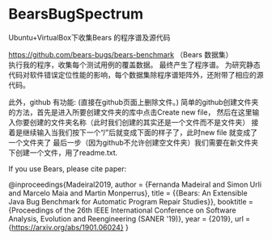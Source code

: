 # BearsBugSpectrum
Ubuntu+VirtualBox下收集Bears 的程序谱及源代码

https://github.com/bears-bugs/bears-benchmark （Bears 数据集）    
执行我的程序，收集每个测试用例的覆盖数据。
最终产生了程序谱。
为研究静态代码对软件错误定位性能的影响，每个数据集除程序谱矩阵外，还附带了相应的源代码。

此外，github 有功能:
(直接在github页面上删除文件。) 简单的github创建文件夹的方法，首先是进入所要创建文件夹的库中点击Create new file，
然后在这里输入你要创建的文件夹名称（此时我们创建的其实还是一个文件而不是文件夹）
接着是继续输入当我们按下一个“/”后就变成下面的样子了，此时new file 就变成了一个文件夹了
最后一步（因为github不允许创建空文件夹）我们需要在新文件夹下创建一个文件，用了readme.txt.  

If you use Bears, please cite paper:

@inproceedings{Madeiral2019,
  author = {Fernanda Madeiral and Simon Urli and Marcelo Maia and Martin Monperrus},
  title = {{Bears: An Extensible Java Bug Benchmark for Automatic Program Repair Studies}},
  booktitle = {Proceedings of the 26th IEEE International Conference on Software Analysis, Evolution and Reengineering (SANER '19)},
  year = {2019},
  url = {https://arxiv.org/abs/1901.06024}
}
